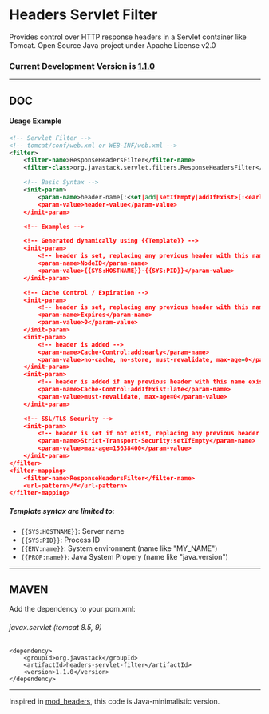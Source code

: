 # Headers Servlet Filter

Provides control over HTTP response headers in a Servlet container like Tomcat. Open Source Java project under Apache License v2.0

### Current Development Version is [1.1.0](https://search.maven.org/#search|ga|1|g%3Aorg.javastack%20a%3Aheaders-servlet-filter)

---

## DOC

#### Usage Example

```xml
<!-- Servlet Filter -->
<!-- tomcat/conf/web.xml or WEB-INF/web.xml -->
<filter>
    <filter-name>ResponseHeadersFilter</filter-name>
    <filter-class>org.javastack.servlet.filters.ResponseHeadersFilter</filter-class>

    <!-- Basic Syntax -->
    <init-param>
        <param-name>header-name[:<set|add|setIfEmpty|addIfExist>[:<early|late>]]</param-name>
        <param-value>header-value</param-value>
    </init-param>

    <!-- Examples -->

    <!-- Generated dynamically using {{Template}} -->
    <init-param>
        <!-- header is set, replacing any previous header with this name -->
        <param-name>NodeID</param-name>
        <param-value>{{SYS:HOSTNAME}}-{{SYS:PID}}</param-value>
    </init-param>

    <!-- Cache Control / Expiration -->
    <init-param>
        <!-- header is set, replacing any previous header with this name -->
        <param-name>Expires</param-name>
        <param-value>0</param-value>
    </init-param>
    <init-param>
        <!-- header is added -->
        <param-name>Cache-Control:add:early</param-name>
        <param-value>no-cache, no-store, must-revalidate, max-age=0</param-value>
    </init-param>
    <init-param>
        <!-- header is added if any previous header with this name exists -->
        <param-name>Cache-Control:addIfExist:late</param-name>
        <param-value>must-revalidate, max-age=0</param-value>
    </init-param>

    <!-- SSL/TLS Security -->
    <init-param>
        <!-- header is set if not exist, replacing any previous header with this name -->
        <param-name>Strict-Transport-Security:setIfEmpty</param-name>
        <param-value>max-age=15638400</param-value>
    </init-param>
</filter>
<filter-mapping>
    <filter-name>ResponseHeadersFilter</filter-name>
    <url-pattern>/*</url-pattern>
</filter-mapping>
```

##### Template syntax are limited to: 

- `{{SYS:HOSTNAME}}`: Server name
- `{{SYS:PID}}`: Process ID
- `{{ENV:name}}`: System environment (name like "MY_NAME")
- `{{PROP:name}}`: Java System Propery (name like "java.version")

---

## MAVEN

Add the dependency to your pom.xml:

###### javax.servlet (tomcat 8.5, 9)

    <dependency>
        <groupId>org.javastack</groupId>
        <artifactId>headers-servlet-filter</artifactId>
        <version>1.1.0</version>
    </dependency>

---
Inspired in [mod_headers](http://httpd.apache.org/docs/2.4/mod/mod_headers.html), this code is Java-minimalistic version.
